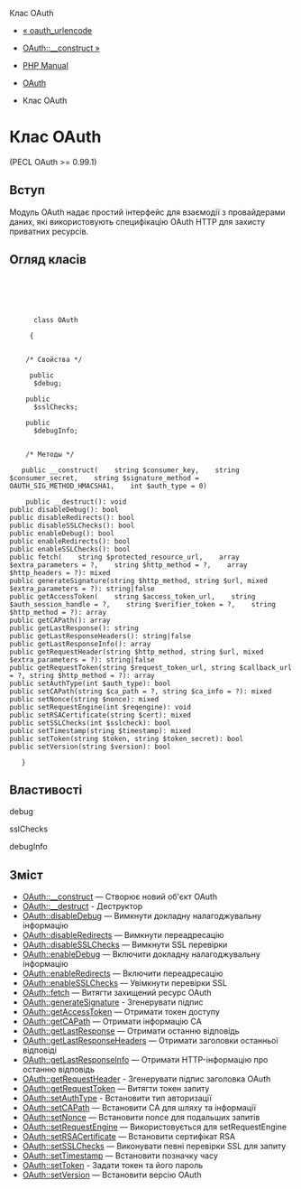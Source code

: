 Клас OAuth

-   [« oauth\_urlencode](function.oauth-urlencode.html)
    
-   [OAuth::\_\_construct »](oauth.construct.html)
    
-   [PHP Manual](index.html)
    
-   [OAuth](book.oauth.html)
    
-   Клас OAuth
    

# Клас OAuth

(PECL OAuth >= 0.99.1)

## Вступ

Модуль OAuth надає простий інтерфейс для взаємодії з провайдерами даних, які використовують специфікацію OAuth HTTP для захисту приватних ресурсів.

## Огляд класів

```classsynopsis


    
    
     
      class OAuth
     
     {
    

    /* Свойства */
    
     public
      $debug;

    public
      $sslChecks;

    public
      $debugInfo;


    /* Методы */
    
   public __construct(    string $consumer_key,    string $consumer_secret,    string $signature_method = OAUTH_SIG_METHOD_HMACSHA1,    int $auth_type = 0)

    public __destruct(): void
public disableDebug(): bool
public disableRedirects(): bool
public disableSSLChecks(): bool
public enableDebug(): bool
public enableRedirects(): bool
public enableSSLChecks(): bool
public fetch(    string $protected_resource_url,    array $extra_parameters = ?,    string $http_method = ?,    array $http_headers = ?): mixed
public generateSignature(string $http_method, string $url, mixed $extra_parameters = ?): string|false
public getAccessToken(    string $access_token_url,    string $auth_session_handle = ?,    string $verifier_token = ?,    string $http_method = ?): array
public getCAPath(): array
public getLastResponse(): string
public getLastResponseHeaders(): string|false
public getLastResponseInfo(): array
public getRequestHeader(string $http_method, string $url, mixed $extra_parameters = ?): string|false
public getRequestToken(string $request_token_url, string $callback_url = ?, string $http_method = ?): array
public setAuthType(int $auth_type): bool
public setCAPath(string $ca_path = ?, string $ca_info = ?): mixed
public setNonce(string $nonce): mixed
public setRequestEngine(int $reqengine): void
public setRSACertificate(string $cert): mixed
public setSSLChecks(int $sslcheck): bool
public setTimestamp(string $timestamp): mixed
public setToken(string $token, string $token_secret): bool
public setVersion(string $version): bool

   }
```

## Властивості

debug

sslChecks

debugInfo

## Зміст

-   [OAuth::\_\_construct](oauth.construct.html) — Створює новий об'єкт OAuth
-   [OAuth::\_\_destruct](oauth.destruct.html) - Деструктор
-   [OAuth::disableDebug](oauth.disabledebug.html) — Вимкнути докладну налагоджувальну інформацію
-   [OAuth::disableRedirects](oauth.disableredirects.html) — Вимкнути переадресацію
-   [OAuth::disableSSLChecks](oauth.disablesslchecks.html) — Вимкнути SSL перевірки
-   [OAuth::enableDebug](oauth.enabledebug.html) — Включити докладну налагоджувальну інформацію
-   [OAuth::enableRedirects](oauth.enableredirects.html) — Включити переадресацію
-   [OAuth::enableSSLChecks](oauth.enablesslchecks.html) — Увімкнути перевірки SSL
-   [OAuth::fetch](oauth.fetch.html) — Витягти захищений ресурс OAuth
-   [OAuth::generateSignature](oauth.generatesignature.html) - Згенерувати підпис
-   [OAuth::getAccessToken](oauth.getaccesstoken.html) — Отримати токен доступу
-   [OAuth::getCAPath](oauth.getcapath.html) — Отримати інформацію CA
-   [OAuth::getLastResponse](oauth.getlastresponse.html) — Отримати останню відповідь
-   [OAuth::getLastResponseHeaders](oauth.getlastresponseheaders.html) — Отримати заголовки останньої відповіді
-   [OAuth::getLastResponseInfo](oauth.getlastresponseinfo.html) — Отримати HTTP-інформацію про останню відповідь
-   [OAuth::getRequestHeader](oauth.getrequestheader.html) - Згенерувати підпис заголовка OAuth
-   [OAuth::getRequestToken](oauth.getrequesttoken.html) — Витягти токен запиту
-   [OAuth::setAuthType](oauth.setauthtype.html) - Встановити тип авторизації
-   [OAuth::setCAPath](oauth.setcapath.html) — Встановити CA для шляху та інформації
-   [OAuth::setNonce](oauth.setnonce.html) — Встановити nonce для подальших запитів
-   [OAuth::setRequestEngine](oauth.setrequestengine.html) — Використовується для setRequestEngine
-   [OAuth::setRSACertificate](oauth.setrsacertificate.html) — Встановити сертифікат RSA
-   [OAuth::setSSLChecks](oauth.setsslchecks.html) — Виконувати певні перевірки SSL для запиту
-   [OAuth::setTimestamp](oauth.settimestamp.html) — Встановити позначку часу
-   [OAuth::setToken](oauth.settoken.html) - Задати токен та його пароль
-   [OAuth::setVersion](oauth.setversion.html) — Встановити версію OAuth
